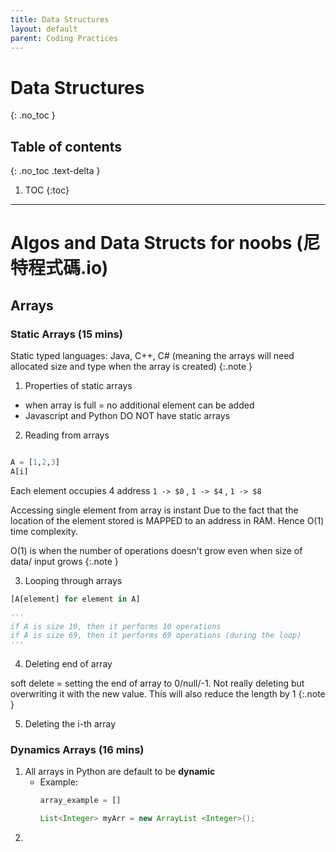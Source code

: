 ```yaml
---
title: Data Structures
layout: default
parent: Coding Practices
---
```

# Data Structures
{: .no_toc }

## Table of contents
{: .no_toc .text-delta }

1. TOC
{:toc}

---

# Algos and Data Structs for noobs (尼特程式碼.io)

## Arrays
### Static Arrays (15 mins)

Static typed languages: Java, C++, C# (meaning the arrays will need allocated size and type when the array is created)
{:.note }

1. Properties of static arrays
- when array is full = no additional element can be added
- Javascript and Python DO NOT have static arrays

2. Reading from arrays

```python

A = [1,2,3]
A[i] 

```

Each element occupies 4 address 
`1 -> $0` , `1 -> $4` , `1 -> $8`

Accessing single element from array is instant
Due to the fact that the location of the element stored is MAPPED to an address in RAM. Hence O(1) time complexity.

O(1) is when the number of operations doesn't grow even when size of data/ input grows
{:.note }

3. Looping through arrays

```python
[A[element] for element in A]

'''
if A is size 10, then it performs 10 operations
if A is size 69, then it performs 69 operations (during the loop)
'''

```

4. Deleting end of array

soft delete = setting the end of array to 0/null/-1. Not really deleting but overwriting it with the new value. This will also reduce the length by 1
{:.note }

5. Deleting the i-th array

### Dynamics Arrays (16 mins)

1. All arrays in Python are default to be **dynamic**
    - Example: 
        ```python
        array_example = [] 
        ```
        ```Java
        List<Integer> myArr = new ArrayList <Integer>(); 
        ```
2. 